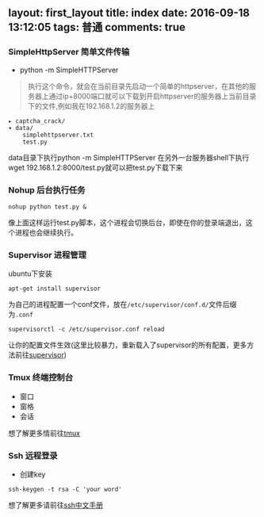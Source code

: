 layout: first_layout
title: index
date: 2016-09-18 13:12:05
tags: 普通
comments: true
---
### SimpleHttpServer 简单文件传输
+ python -m SimpleHTTPServer 
> 执行这个命令，就会在当前目录先启动一个简单的httpserver，在其他的服务器上通过ip+8000端口就可以下载到开启httpserver的服务器上当前目录下的文件,例如我在192.168.1.2的服务器上

```
▸ captcha_crack/
▾ data/
    simplehttpserver.txt
    test.py
```

data目录下执行python -m SimpleHTTPServer
在另外一台服务器shell下执行wget 192.168.1.2:8000/test.py就可以把test.py下载下来


### Nohup 后台执行任务
```
nohup python test.py &
```
像上面这样运行test.py脚本，这个进程会切换后台，即使在你的登录端退出，这个进程也会继续执行。

### Supervisor 进程管理
ubuntu下安装
```
apt-get install supervisor
```
为自己的进程配置一个conf文件，放在`/etc/supervisor/conf.d/`文件后缀为`.conf`

```supervisorctl -c /etc/supervisor.conf reload```

让你的配置文件生效(这里比较暴力，重新载入了supervisor的所有配置，更多方法前往[supervisor](http://supervisord.org/))


### Tmux 终端控制台
+ 窗口
+ 窗格
+ 会话
 
想了解更多情前往[tmux](http://tmux.github.io/)

### Ssh 远程登录
* 创建key 
 
```
ssh-keygen -t rsa -C 'your word'
```

想了解更多请前往[ssh中文手册](http://linux.chinaunix.net/techdoc/beginner/2010/01/12/1153509.shtml)
